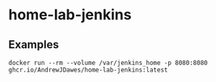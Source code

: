 # home-lab-jenkins

## Examples

```
docker run --rm --volume /var/jenkins_home -p 8080:8080 ghcr.io/AndrewJDawes/home-lab-jenkins:latest
```
